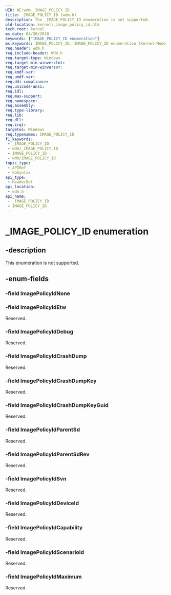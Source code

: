 ```yaml
---
UID: NE:wdm._IMAGE_POLICY_ID
title: _IMAGE_POLICY_ID (wdm.h)
description: The _IMAGE_POLICY_ID enumeration is not supported.
old-location: kernel\_image_policy_id.htm
tech.root: kernel
ms.date: 04/30/2018
keywords: ["IMAGE_POLICY_ID enumeration"]
ms.keywords: IMAGE_POLICY_ID, IMAGE_POLICY_ID enumeration [Kernel-Mode Driver Architecture], ImagePolicyIdCapability, ImagePolicyIdCrashDump, ImagePolicyIdCrashDumpKey, ImagePolicyIdCrashDumpKeyGuid, ImagePolicyIdDebug, ImagePolicyIdDeviceId, ImagePolicyIdEtw, ImagePolicyIdMaximum, ImagePolicyIdParentSd, ImagePolicyIdParentSdRev, ImagePolicyIdScenarioId, ImagePolicyIdSvn, _IMAGE_POLICY_ID, kernel._image_policy_id, wdm/IMAGE_POLICY_ID, wdm/ImagePolicyIdCapability, wdm/ImagePolicyIdCrashDump, wdm/ImagePolicyIdCrashDumpKey, wdm/ImagePolicyIdCrashDumpKeyGuid, wdm/ImagePolicyIdDebug, wdm/ImagePolicyIdDeviceId, wdm/ImagePolicyIdEtw, wdm/ImagePolicyIdMaximum, wdm/ImagePolicyIdParentSd, wdm/ImagePolicyIdParentSdRev, wdm/ImagePolicyIdScenarioId, wdm/ImagePolicyIdSvn
req.header: wdm.h
req.include-header: Wdm.h
req.target-type: Windows
req.target-min-winverclnt: 
req.target-min-winversvr: 
req.kmdf-ver: 
req.umdf-ver: 
req.ddi-compliance: 
req.unicode-ansi: 
req.idl: 
req.max-support: 
req.namespace: 
req.assembly: 
req.type-library: 
req.lib: 
req.dll: 
req.irql: 
targetos: Windows
req.typenames: IMAGE_POLICY_ID
f1_keywords:
 - _IMAGE_POLICY_ID
 - wdm/_IMAGE_POLICY_ID
 - IMAGE_POLICY_ID
 - wdm/IMAGE_POLICY_ID
topic_type:
 - APIRef
 - kbSyntax
api_type:
 - HeaderDef
api_location:
 - wdm.h
api_name:
 - _IMAGE_POLICY_ID
 - IMAGE_POLICY_ID
---
```


# _IMAGE_POLICY_ID enumeration


## -description

This enumeration is not supported.

## -enum-fields

### -field ImagePolicyIdNone

### -field ImagePolicyIdEtw

Reserved.

### -field ImagePolicyIdDebug

Reserved.

### -field ImagePolicyIdCrashDump

Reserved.

### -field ImagePolicyIdCrashDumpKey

Reserved.

### -field ImagePolicyIdCrashDumpKeyGuid

Reserved.

### -field ImagePolicyIdParentSd

Reserved.

### -field ImagePolicyIdParentSdRev

Reserved.

### -field ImagePolicyIdSvn

Reserved.

### -field ImagePolicyIdDeviceId

Reserved.

### -field ImagePolicyIdCapability

Reserved.

### -field ImagePolicyIdScenarioId

Reserved.

### -field ImagePolicyIdMaximum

Reserved.


